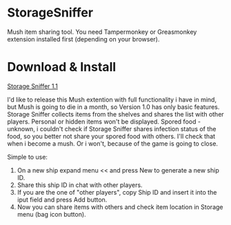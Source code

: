 # StorageSniffer
Mush item sharing tool.
You need Tampermonkey or Greasmonkey extension installed first (depending on your browser).

# Download & Install
<a href="https://github.com/HwangLiu/storagesniffer/raw/master/StorageSniffer_1.1.user.js"> Storage Sniffer 1.1 </a>

I'd like to release this Mush extention with full functionality i have in mind, but Mush is going to die in a month, so Version 1.0 has only basic features.
Storage Sniffer collects items from the shelves and shares the list with other players.
Personal or hidden items won't be displayed.
Spored food - unknown, i couldn't check if Storage Sniffer shares infection status of the food, so you better not share your spored food with others. I'll check that when i become a mush. Or i won't, because of the game is going to close.

Simple to use:
1) On a new ship expand menu << and press New to generate a new ship ID.
2) Share this ship ID in chat with other players.
3) If you are the one of "other players", copy Ship ID and insert it into the iput field and press Add button.
4) Now you can share items with others and check item location in Storage menu (bag icon button).
